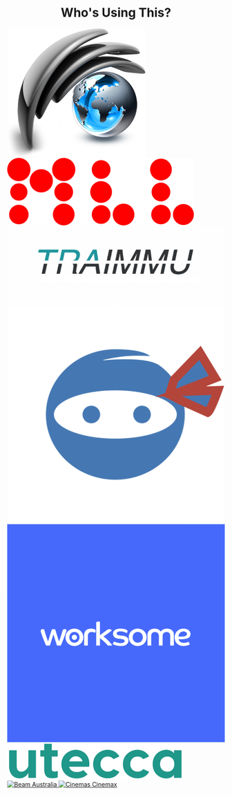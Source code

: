 <div align="center">

# Who's Using This?

</div>

<div class="showcase">
  <div class="logos">
    <a href="http://nuwavecommerce.com/">
      <img src="./nuwave.png" alt="NuWave Commerce" title="NuWave Commerce">
    </a>
    <a href="https://mll.com/">
      <img src="./mll.svg" alt="MLL" title="MLL">
    </a>
    <a href="https://www.traimmu.com">
      <img src="./traimmu.jpg" alt="Traimmu" title="Traimmu">
    </a>
    <a href="https://www.entryninja.com">
      <img src="./entryninja.png" alt="Entry Ninja" title="Entry Ninja">
    </a>
    <a href="https://worksome.co.uk">
      <img src="./worksome.png" alt="Worksome" title="Worksome - Platform for local freelancers">
    </a>
    <a href="https://utecca.com">
      <img src="./utecca.svg" alt="Utecca" title="Utecca">
    </a>
    <a href="https://beamaustralia.com.au">
      <img src="https://d2kt0g16v1klgn.cloudfront.net/wp-content/uploads/Beam-Logo-Small.png" alt="Beam Australia" title="Beam Australia">
    </a>
    <a href="https://cinemax.co.ao">
      <img src="https://cinemax.co.ao/logo.png" alt="Cinemas Cinemax" title="Cinemas Cinemax">
    </a>
  </div>
</div>
